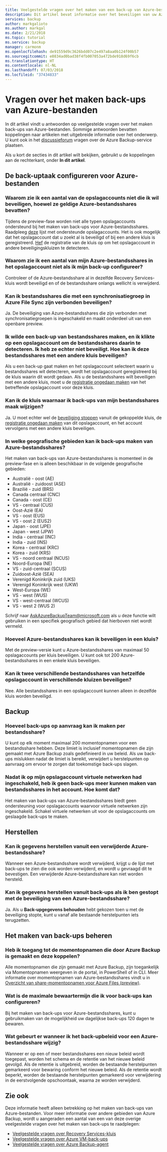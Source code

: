 ```yaml
---
title: Veelgestelde vragen over het maken van een back-up van Azure-bestanden
description: Dit artikel bevat informatie over het beveiligen van uw Azure-bestandsshares.
services: backup
author: markgalioto
ms.author: markgal
ms.date: 2/21/2018
ms.topic: tutorial
ms.service: backup
manager: carmonm
ms.openlocfilehash: de91559d9c3626bdd07c2e497a8aa0b124f00b57
ms.sourcegitcommit: e0834ad0bad38f4fb007053a472bde918d69f6cb
ms.translationtype: HT
ms.contentlocale: nl-NL
ms.lasthandoff: 07/03/2018
ms.locfileid: "37434833"
---
```

# <a name="questions-about-backing-up-azure-files"></a>Vragen over het maken back-ups van Azure-bestanden
In dit artikel vindt u antwoorden op veelgestelde vragen over het maken back-ups van Azure-bestanden. Sommige antwoorden bevatten koppelingen naar artikelen met uitgebreide informatie over het onderwerp. U kunt ook in het [discussieforum](https://social.msdn.microsoft.com/forums/azure/home?forum=windowsazureonlinebackup) vragen over de Azure Backup-service plaatsen.

Als u kort de secties in dit artikel wilt bekijken, gebruikt u de koppelingen aan de rechterkant, onder **In dit artikel**.

## <a name="configuring-the-backup-job-for-azure-files"></a>De back-uptaak configureren voor Azure-bestanden

### <a name="why-cant-i-see-some-of-my-storage-accounts-i-want-to-protect-that-contain-valid-azure-file-shares-br"></a>Waarom zie ik een aantal van de opslagaccounts niet die ik wil beveiligen, hoewel ze geldige Azure-bestandsshares bevatten? <br/>
Tijdens de preview-fase worden niet alle typen opslagaccounts ondersteund bij het maken van back-ups voor Azure-bestandsshares. Raadpleeg [deze](troubleshoot-azure-files.md#limitations-for-azure-file-share-backup-during-preview) lijst met ondersteunde opslagaccounts. Het is ook mogelijk dat het opslagaccount dat u zoekt al is beveiligd of bij een andere kluis is geregistreerd. [Hef](troubleshoot-azure-files.md#configuring-backup) de registratie van de kluis op om het opslagaccount in andere beveiligingskluizen te detecteren.

### <a name="why-cant-i-see-some-of-my-azure-file-shares-in-the-storage-account-when-im-trying-to-configure-backup-br"></a>Waarom zie ik een aantal van mijn Azure-bestandsshares in het opslagaccount niet als ik mijn back-up configureer? <br/>
Controleer of de Azure-bestandsshare al in dezelfde Recovery Services-kluis wordt beveiligd en of de bestandsshare onlangs wellicht is verwijderd.

### <a name="can-i-protect-file-shares-connected-to-a-sync-group-in-azure-files-sync-br"></a>Kan ik bestandsshares die met een synchronisatiegroep in Azure File Sync zijn verbonden beveiligen? <br/>
Ja. De beveiliging van Azure-bestandsshares die zijn verbonden met synchronisatiegroepen is ingeschakeld en maakt onderdeel uit van een openbare preview.

### <a name="when-trying-to-back-up-file-shares-i-clicked-on-a-storage-account-for-discovering-the-file-shares-in-it-however-i-did-not-protect-them-how-do-i-protect-these-file-shares-with-any-other-vault"></a>Ik wilde een back-up van bestandsshares maken, en ik klikte op een opslagaccount om de bestandsshares daarin te detecteren. Ik heb ze echter niet beveiligt. Hoe kan ik deze bestandsshares met een andere kluis beveiligen?
Als u een back-up gaat maken en het opslagaccount selecteert waarin u bestandsshares wit detecteren, wordt het opslagaccount geregistreerd bij de kluis waarin dit wordt gedaan. Als u de bestandsshares wilt beveiligen met een andere kluis, moet u de [registratie ongedaan maken](troubleshoot-azure-files.md#configuring-backup) van het betreffende opslagaccount voor deze kluis.

### <a name="can-i-change-the-vault-to-which-i-backup-my-file-shares"></a>Kan ik de kluis waarnaar ik back-ups van mijn bestandsshares maak wijzigen?
Ja. U moet echter wel de [beveiliging stoppen](backup-azure-files.md#stop-protecting-an-azure-file-share) vanuit de gekoppelde kluis, de [registratie ongedaan maken](troubleshoot-azure-files.md#configuring-backup) van dit opslagaccount, en het account vervolgens met een andere kluis beveiligen.

### <a name="in-which-geos-can-i-back-up-azure-file-shares-br"></a>In welke geografische gebieden kan ik back-ups maken van Azure-bestandsshares? <br/>
Het maken van back-ups van Azure-bestandsshares is momenteel in de preview-fase en is alleen beschikbaar in de volgende geografische gebieden: 
-   Australië - oost (AE) 
- Australië - zuidoost (ASE) 
- Brazilië - zuid (BRS)
- Canada centraal (CNC)
-   Canada - oost (CE)
-   VS - centraal (CUS)
-   Oost-Azië (EA)
-   VS - oost (EUS)
-   VS - oost 2 (EUS2)
- Japan - oost (JPE)
- Japan - west (JPW)
-   India - centraal (INC) 
- India - zuid (INS)
- Korea - centraal (KRC)
- Korea - zuid (KRS)
-   VS - noord centraal (NCUS) 
-   Noord-Europa (NE) 
-   VS - zuid-centraal (SCUS) 
-   Zuidoost-Azië (SEA)
-   Verenigd Koninkrijk zuid (UKS) 
-   Verenigd Koninkrijk west (UKW) 
-   West-Europa (WE) 
-   VS - west (WUS)
-   VS - west-centraal (WCUS)
-   VS - west 2 (WUS 2)

Schrijf naar [AskAzureBackupTeam@microsoft.com](email:askazurebackupteam@microsoft.com) als u deze functie wilt gebruiken in een specifiek geografisch gebied dat hierboven niet wordt vermeld.

### <a name="how-many-azure-file-shares-can-i-protect-in-a-vaultbr"></a>Hoeveel Azure-bestandsshares kan ik beveiligen in een kluis?<br/>
Met de preview-versie kunt u Azure-bestandsshares van maximaal 50 opslagaccounts per kluis beveiligen. U kunt ook tot 200 Azure-bestandsshares in een enkele kluis beveiligen.

### <a name="can-i-protect-two-different-file-shares-from-the-same-storage-account-to-different-vaults"></a>Kan ik twee verschillende bestandsshares van hetzelfde opslagaccount in verschillende kluizen beveiligen?
Nee. Alle bestandsshares in een opslagaccount kunnen alleen in dezelfde kluis worden beveiligd.

## <a name="backup"></a>Backup

### <a name="how-many-on-demand-backups-can-i-take-per-file-share-br"></a>Hoeveel back-ups op aanvraag kan ik maken per bestandsshare? <br/>
U kunt op elk moment maximaal 200 momentopnamen voor een bestandsshare hebben. Deze limiet is inclusief momentopnamen die zijn gemaakt met Azure Backup zoals gedefinieerd in uw beleid. Als uw back-ups mislukken nadat de limiet is bereikt, verwijdert u herstelpunten op aanvraag om ervoor te zorgen dat toekomstige back-ups slagen.

### <a name="after-enabling-virtual-networks-on-my-storage-account-the-backup-of-file-shares-in-the-account-started-failing-why"></a>Nadat ik op mijn opslagaccount virtuele netwerken had ingeschakeld, heb ik geen back-ups meer kunnen maken van bestandsshares in het account. Hoe komt dat?
Het maken van back-ups van Azure-bestandsshares biedt geen ondersteuning voor opslagaccounts waarvoor virtuele netwerken zijn ingeschakeld. Schakel virtuele netwerken uit voor de opslagaccounts om geslaagde back-ups te maken. 

## <a name="restore"></a>Herstellen

### <a name="can-i-recover-from-a-deleted-azure-file-share-br"></a>Kan ik gegevens herstellen vanuit een verwijderde Azure-bestandsshare? <br/>
Wanneer een Azure-bestandsshare wordt verwijderd, krijgt u de lijst met back-ups te zien die ook worden verwijderd, en wordt u gevraagd dit te bevestigen. Een verwijderde Azure-bestandsshare kan niet worden hersteld.

### <a name="can-i-restore-from-backups-if-i-stopped-protection-on-an-azure-file-share-br"></a>Kan ik gegevens herstellen vanuit back-ups als ik ben gestopt met de beveiliging van een Azure-bestandsshare? <br/>
Ja. Als u **Back-upgegevens behouden** hebt gekozen toen u met de beveiliging stopte, kunt u vanaf alle bestaande herstelpunten iets terugzetten.

## <a name="manage-backup"></a>Het maken van back-ups beheren

### <a name="can-i-access-the-snapshots-taken-by-azure-backups-and-mount-it-br"></a>Heb ik toegang tot de momentopnamen die door Azure Backup is gemaakt en deze koppelen? <br/>
Alle momentopnamen die zijn gemaakt met Azure Backup, zijn toegankelijk via Momentopnamen weergeven in de portal, in PowerShell of in CLI. Meer informatie over momentopnamen van Azure-bestandsshares vindt u in [Overzicht van share-momentopnamen voor Azure Files (preview)](../storage/files/storage-snapshots-files.md).

### <a name="what-is-the-maximum-retention-i-can-configure-for-backups-br"></a>Wat is de maximale bewaartermijn die ik voor back-ups kan configureren? <br/>
Bij het maken van back-ups voor Azure-bestandsshares, kunt u gebruikmaken van de mogelijkheid uw dagelijkse back-ups 120 dagen te bewaren.

### <a name="what-happens-when-i-change-the-backup-policy-for-an-azure-file-share-br"></a>Wat gebeurt er wanneer ik het back-upbeleid voor een Azure-bestandsshare wijzig? <br/>
Wanneer er op een of meer bestandsshares een nieuw beleid wordt toegepast, worden het schema en de retentie van het nieuwe beleid gevolgd. Als de retentie is uitgebreid, worden de bestaande herstelpunten gemarkeerd voor bewaring conform het nieuwe beleid. Als de retentie wordt beperkt, worden de bestaande herstelpunten gemarkeerd voor verwijdering in de eerstvolgende opschoontaak, waarna ze worden verwijderd.

## <a name="see-also"></a>Zie ook
Deze informatie heeft alleen betrekking op het maken van back-ups van Azure-bestanden. Voor meer informatie over andere gebieden van Azure Backup, wordt u aangeraden een aantal van een van deze overige veelgestelde vragen over het maken van back-ups te raadplegen:
-  [Veelgestelde vragen over Recovery Services-kluis](backup-azure-backup-faq.md)
-  [Veelgestelde vragen over Azure VM-back-ups](backup-azure-vm-backup-faq.md)
-  [Veelgestelde vragen over Azure Backup-agent](backup-azure-file-folder-backup-faq.md)
